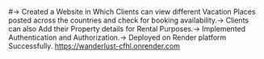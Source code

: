 #-> Created a Website in Which Clients can
 view different Vacation Places posted across
 the countries and check for booking
 availability.-> Clients can also Add their Property details
 for Rental Purposes.-> Implemented Authentication and
 Authorization.-> Deployed on Render platform Successfully.
 https://wanderlust-cfhl.onrender.com
